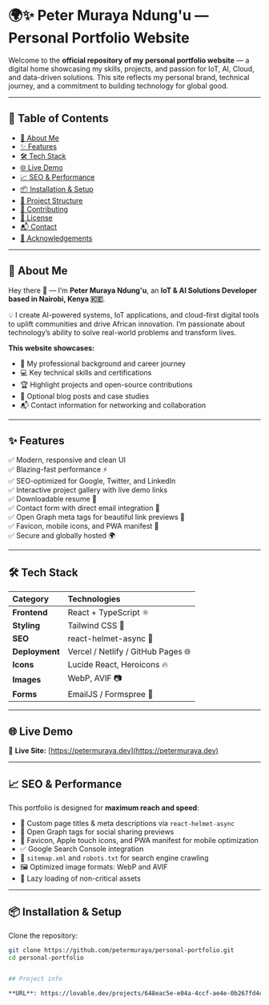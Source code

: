 
# 🌍✨ Peter Muraya Ndung'u — Personal Portfolio Website

Welcome to the **official repository of my personal portfolio website** — a digital home showcasing my skills, projects, and passion for IoT, AI, Cloud, and data-driven solutions. This site reflects my personal brand, technical journey, and a commitment to building technology for global good.

---

## 📖 Table of Contents

- [🚀 About Me](#-about-me)
- [✨ Features](#-features)
- [🛠️ Tech Stack](#️-tech-stack)
- [🌐 Live Demo](#-live-demo)
- [📈 SEO & Performance](#-seo--performance)
- [📦 Installation & Setup](#-installation--setup)
- [📁 Project Structure](#-project-structure)
- [🤝 Contributing](#-contributing)
- [📝 License](#-license)
- [📬 Contact](#-contact)
- [🎉 Acknowledgements](#-acknowledgements)

---

## 🚀 About Me

Hey there 👋 — I’m **Peter Muraya Ndung'u**, an **IoT & AI Solutions Developer based in Nairobi, Kenya 🇰🇪**.

💡 I create AI-powered systems, IoT applications, and cloud-first digital tools to uplift communities and drive African innovation. I’m passionate about technology’s ability to solve real-world problems and transform lives.

**This website showcases:**
- 📖 My professional background and career journey
- 💻 Key technical skills and certifications
- 🏆 Highlight projects and open-source contributions
- 📝 Optional blog posts and case studies
- 📬 Contact information for networking and collaboration

---

## ✨ Features

✅ Modern, responsive and clean UI  
✅ Blazing-fast performance ⚡  
✅ SEO-optimized for Google, Twitter, and LinkedIn  
✅ Interactive project gallery with live demo links  
✅ Downloadable resume 📄  
✅ Contact form with direct email integration 📧  
✅ Open Graph meta tags for beautiful link previews 🔗  
✅ Favicon, mobile icons, and PWA manifest 📱  
✅ Secure and globally hosted 🌍  

---

## 🛠️ Tech Stack

| Category       | Technologies               |
|:---------------|:---------------------------|
| **Frontend**   | React + TypeScript ⚛️       |
| **Styling**    | Tailwind CSS 🎨              |
| **SEO**        | react-helmet-async 🧠        |
| **Deployment** | Vercel / Netlify / GitHub Pages 🌐 |
| **Icons**      | Lucide React, Heroicons 🔥   |
| **Images**     | WebP, AVIF 📷               |
| **Forms**      | EmailJS / Formspree 📩       |

---

## 🌐 Live Demo

🚀 **Live Site:** [https://petermuraya.dev](https://petermuraya.dev)

---

## 📈 SEO & Performance

This portfolio is designed for **maximum reach and speed**:

- 🎯 Custom page titles & meta descriptions via `react-helmet-async`
- 📸 Open Graph tags for social sharing previews
- 📱 Favicon, Apple touch icons, and PWA manifest for mobile optimization
- ✅ Google Search Console integration
- 🤖 `sitemap.xml` and `robots.txt` for search engine crawling
- 🖼️ Optimized image formats: WebP and AVIF
- 🚀 Lazy loading of non-critical assets

---

## 📦 Installation & Setup

Clone the repository:

```bash
git clone https://github.com/petermuraya/personal-portfolio.git
cd personal-portfolio


## Project info

**URL**: https://lovable.dev/projects/648eac5e-e04a-4ccf-ae4e-0b267fd4cbbb

